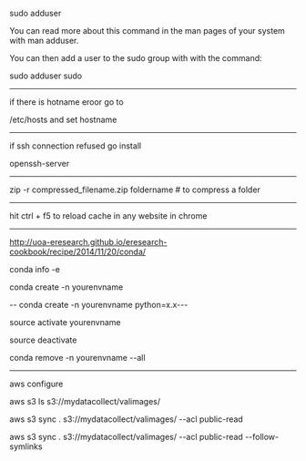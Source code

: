 sudo adduser <username>
 
You can read more about this command in the man pages of your system with man adduser.
 
You can then add a user to the sudo group with with the command:
 
sudo adduser <username> sudo

----------------------------



if there is hotname eroor go to 

/etc/hosts and set hostname


----------------------------


if ssh connection refused go install 

openssh-server


---------------------------------

zip -r compressed_filename.zip foldername  # to compress a folder

----------------------------------------


hit ctrl + f5 to reload cache in any website in chrome


--------------------------------------------------------------
http://uoa-eresearch.github.io/eresearch-cookbook/recipe/2014/11/20/conda/

conda info -e

conda create -n yourenvname

 -- conda create -n yourenvname python=x.x---

source activate yourenvname

source deactivate

conda remove -n yourenvname --all

-----------------------------

aws configure

aws s3 ls s3://mydatacollect/valimages/

aws s3 sync . s3://mydatacollect/valimages/ --acl public-read

aws s3 sync . s3://mydatacollect/valimages/ --acl public-read --follow-symlinks


